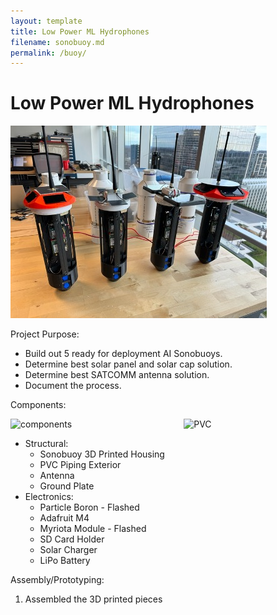 ```yaml
---
layout: template
title: Low Power ML Hydrophones
filename: sonobuoy.md
permalink: /buoy/
---
```


# Low Power ML Hydrophones

<img src="img/sonobuoys.jpg" alt="Sonobuoys" style="width: 45%: 5px;" />

Project Purpose:

- Build out 5 ready for deployment AI Sonobuoys.
- Determine best solar panel and solar cap solution.
- Determine best SATCOMM antenna solution.
- Document the process.

Components:

<div style="display: flex; justify-content: space-between;">
  <img src="img/hydrophone_comp.jpg" alt="components" style="width: 45%; margin-right: 5px;" />
  <img src="img/hydrophone_pvc.jpg" alt="PVC" style="width: 45%; margin-left: 5px;" />
</div>

- Structural:
    - Sonobuoy 3D Printed Housing
    - PVC Piping Exterior
    - Antenna
    - Ground Plate
- Electronics:
    - Particle Boron - Flashed
    - Adafruit M4
    - Myriota Module - Flashed
    - SD Card Holder
    - Solar Charger
    - LiPo Battery

Assembly/Prototyping:

1. Assembled the 3D printed pieces 


